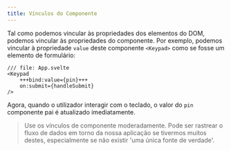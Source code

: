 ```yaml
---
title: Vínculos do Componente
---
```


Tal como podemos vincular às propriedades dos elementos do DOM, podemos vincular às propriedades do componente. Por exemplo, podemos vincular à propriedade `value` deste componente `<Keypad>` como se fosse um elemento de formulário:

```svelte
/// file: App.svelte
<Keypad
	+++bind:value={pin}+++
	on:submit={handleSubmit}
/>
```

Agora, quando o utilizador interagir com o teclado, o valor do `pin` componente pai é atualizado imediatamente.

> Use os vínculos de componente moderadamente. Pode ser rastrear o fluxo de dados em torno da nossa aplicação se tivermos muitos destes, especialmente se não existir 'uma única fonte de verdade'.
